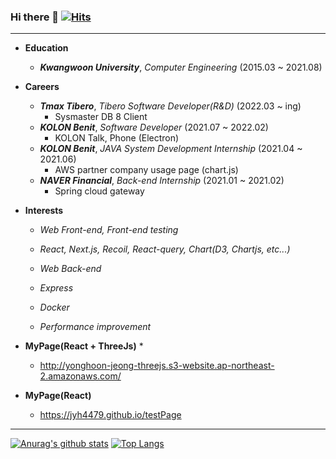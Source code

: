 ### Hi there 👋 [![Hits](https://hits.seeyoufarm.com/api/count/incr/badge.svg?url=https%3A%2F%2Fgithub.com%2Fjyh4479&count_bg=%2379C83D&title_bg=%23555555&icon=&icon_color=%23E7E7E7&title=hits&edge_flat=false)](https://hits.seeyoufarm.com)
***
* **Education**
    - ***Kwangwoon University***, *Computer Engineering* (2015.03 ~ 2021.08)

* **Careers**
    - ***Tmax Tibero***, *Tibero Software Developer(R&D)* (2022.03 ~ ing)
        - Sysmaster DB 8 Client
    - ***KOLON Benit***, *Software Developer* (2021.07 ~ 2022.02)
        - KOLON Talk, Phone (Electron)
    - ***KOLON Benit***, *JAVA System Development Internship* (2021.04 ~ 2021.06)
        - AWS partner company usage page (chart.js)
    - ***NAVER Financial***, *Back-end Internship* (2021.01 ~ 2021.02)
        - Spring cloud gateway

* **Interests**
    - *Web Front-end, Front-end testing*
    - *React, Next.js, Recoil, React-query, Chart(D3, Chartjs, etc...)*
 
    - *Web Back-end*
    - *Express*
 
    - *Docker*
    - *Performance improvement*
    
<!--     
    - *Clean Code, Refactoring, Design Pattern*
    - *Micro Service Architecture*
    - *Spring, Spring boot, React*
    - *Cloud, AWS* 
-->

* **MyPage(React + ThreeJs)** *
    - http://yonghoon-jeong-threejs.s3-website.ap-northeast-2.amazonaws.com/

* **MyPage(React)**
    - https://jyh4479.github.io/testPage

<!--

* **Tech Blog**
    - https://jyh4479.github.io

-->
   
***



 [![Anurag's github stats](https://github-readme-stats.vercel.app/api?username=jyh4479&count_private=true&line_height=20)](https://github.com/anuraghazra/github-readme-stats)
 [![Top Langs](https://github-readme-stats.vercel.app/api/top-langs/?username=jyh4479&layout=compact&hide=CSS,HTML,Verilog&card_width=280)](https://github.com/anuraghazra/github-readme-stats)

<!--
**jyh4479/jyh4479** is a ✨ _special_ ✨ repository because its `README.md` (this file) appears on your GitHub profile

Here are some ideas to get you started:

- 🔭 I’m currently working on ...
- 🌱 I’m currently learning ...
- 👯 I’m looking to collaborate on ...
- 🤔 I’m looking for help with ..
- 💬 Ask me about ...
- 📫 How to reach me: ...
- 😄 Pronouns: ...
- ⚡ Fun fact: ...
-->
